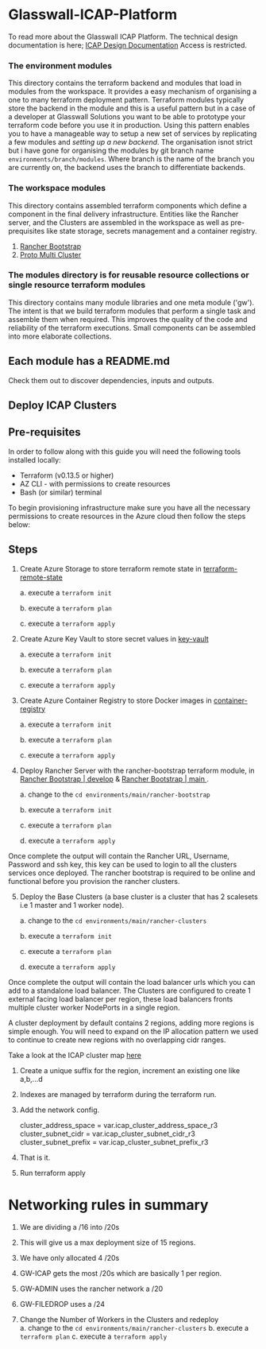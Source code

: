 # Glasswall-ICAP-Platform

To read more about the Glasswall ICAP Platform. The technical design documentation is here;
[ICAP Design Documentation](https://glasswallsolutionsltd-my.sharepoint.com/:w:/g/personal/pgerard_glasswallsolutions_com/EQyNuHOGDFNDmxTS282TGDABEke9OmBAz7pb872LA3BgfA?e=BlmDkL)
Access is restricted.

### The environment modules
This directory contains the terraform backend and modules that load in modules from the workspace. It provides a easy mechanism of organising a one to many terraform deployment pattern. Terraform modules typically store the backend in the module and this is a useful pattern but in a case of a developer at Glasswall Solutions you want to be able to prototype your terraform code before you use it in production. Using this pattern enables you to have a manageable way to setup a new set of services by replicating a few modules and *setting up a new backend*. The organisation isnot strict but i have gone for organising the modules by git branch name `environments/branch/modules`. Where branch is the name of the branch you are currently on, the backend uses the branch to differentiate backends. 

### The workspace modules
This directory contains assembled terraform components which define a component in the final delivery infrastructure. Entities like the Rancher server, and the Clusters are assembled in the workspace as well as pre-prequisites like state storage, secrets management and a container registry.

1. [Rancher Bootstrap](https://github.com/filetrust/Glasswall-ICAP-Platform/tree/main/workspace/rancher-bootstrap)
2. [Proto Multi Cluster](https://github.com/filetrust/Glasswall-ICAP-Platform/tree/main/workspace/proto-multi-cluster)

### The modules directory is for reusable resource collections or single resource terraform modules 
This directory contains many module libraries and one meta module ('gw'). The intent is that we build terraform modules that perform a single task and assemble them when required. This improves the quality of the code and reliability of the terraform executions. Small components can be assembled into more elaborate collections.  

## Each module has a README.md
Check them out to discover dependencies, inputs and outputs.

## Deploy ICAP Clusters 

## Pre-requisites

In order to follow along with this guide you will need the following tools installed locally:

- Terraform (v0.13.5 or higher)
- AZ CLI - with permissions to create resources
- Bash (or similar) terminal

To begin provisioning infrastructure make sure you have all the necessary permissions to create resources in the Azure cloud then follow the steps below: 

## Steps

1. Create Azure Storage to store terraform remote state in [terraform-remote-state](https://github.com/filetrust/Glasswall-ICAP-Platform/tree/main/workspace/terraform-remote-state)
   
    a. execute a `terraform init`

    b. execute a `terraform plan`

    c. execute a `terraform apply`

2. Create Azure Key Vault to store secret values in [key-vault](https://github.com/filetrust/Glasswall-ICAP-Platform/tree/main/modules/azure/key-vault)

   a. execute a `terraform init`

   b. execute a `terraform plan`

   c. execute a `terraform apply`

3. Create Azure Container Registry to store Docker images in [container-registry](https://github.com/filetrust/Glasswall-ICAP-Platform/tree/main/workspace/container-registry)

   a. execute a `terraform init`

   b. execute a `terraform plan`

   c. execute a `terraform apply`
   
4. Deploy Rancher Server with the rancher-bootstrap terraform module, in [Rancher Bootstrap | develop](https://github.com/filetrust/Glasswall-ICAP-Platform/tree/main/environments/develop/rancher-bootstrap) & [ Rancher Bootstrap | main ](https://github.com/filetrust/Glasswall-ICAP-Platform/tree/main/environments/main/rancher-bootstrap). 

    a. change to the `cd environments/main/rancher-bootstrap`
   
    b. execute a `terraform init`
   
    c. execute a `terraform plan`
   
    d. execute a `terraform apply`

Once complete the output will contain the Rancher URL, Username, Password and ssh key, this key can be used to login to all the clusters services once deployed.
The rancher bootstrap is required to be online and functional before you provision the rancher clusters.

5. Deploy the Base Clusters (a base cluster is a cluster that has 2 scalesets i.e 1 master and 1 worker node). 

    a. change to the `cd environments/main/rancher-clusters`
   
    b. execute a `terraform init`
   
    c. execute a `terraform plan`
   
    d. execute a `terraform apply`

Once complete the output will contain the load balancer urls which you can add to a standalone load balancer. The Clusters are configured to create 1 external facing load balancer per region, these load balancers fronts multiple cluster worker NodePorts in a single region.

A cluster deployment by default contains 2 regions, adding more regions is simple enough. You will need to expand on the IP allocation pattern we used to continue to create new regions with no overlapping cidr ranges. 

Take a look at the ICAP cluster map [here](https://github.com/filetrust/Glasswall-ICAP-Platform/blob/main/workspace/proto-multi-clusters/main.tf#L38)

1. Create a unique suffix for the region, increment an existing one like a,b,...d
2. Indexes are managed by terraform during the terraform run. 
3. Add the network config. 

    cluster_address_space        = var.icap_cluster_address_space_r3
    cluster_subnet_cidr          = var.icap_cluster_subnet_cidr_r3
    cluster_subnet_prefix        = var.icap_cluster_subnet_prefix_r3

4. That is it. 
5. Run terraform apply

# Networking rules in summary
1. We are dividing a /16 into /20s
2. This will give us a max deployment size of 15 regions.
3. We have only allocated 4 /20s
4. GW-ICAP gets the most /20s which are basically 1 per region.
5. GW-ADMIN uses the rancher network a /20
6. GW-FILEDROP uses a /24


3.  Change the Number of Workers in the Clusters and redeploy  
    a. change to the `cd environments/main/rancher-clusters`
    b. execute a `terraform plan`
    c. execute a `terraform apply`
    
